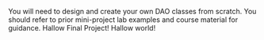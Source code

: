 You will need to design and create your own DAO classes from scratch. 
You should refer to prior mini-project lab examples and course material for guidance.
Hallow Final Project! Hallow world!


























































